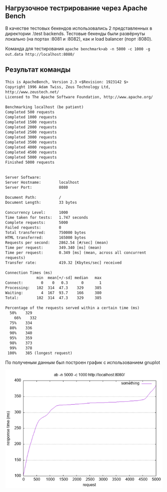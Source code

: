 
## Нагрузочное тестрирование через Apache Bench

В качестве тестовых бекендов использовались 2 представленных в директории .\test backends. Тестовые бекенды были развёрнуты локально (на портах :8081 и :8082), как и load balancer (порт :8080). 

Команда для тестирования `apache benchmark>ab -n 5000 -c 1000 -g out.data http://localhost:8080/`

## Результат команды
``` 
This is ApacheBench, Version 2.3 <$Revision: 1923142 $>
Copyright 1996 Adam Twiss, Zeus Technology Ltd, http://www.zeustech.net/
Licensed to The Apache Software Foundation, http://www.apache.org/

Benchmarking localhost (be patient)
Completed 500 requests
Completed 1000 requests
Completed 1500 requests
Completed 2000 requests
Completed 2500 requests
Completed 3000 requests
Completed 3500 requests
Completed 4000 requests
Completed 4500 requests
Completed 5000 requests
Finished 5000 requests


Server Software:
Server Hostname:        localhost
Server Port:            8080

Document Path:          /
Document Length:        33 bytes

Concurrency Level:      1000
Time taken for tests:   1.747 seconds
Complete requests:      5000
Failed requests:        0
Total transferred:      750000 bytes
HTML transferred:       165000 bytes
Requests per second:    2862.54 [#/sec] (mean)
Time per request:       349.340 [ms] (mean)
Time per request:       0.349 [ms] (mean, across all concurrent requests)
Transfer rate:          419.32 [Kbytes/sec] received

Connection Times (ms)
              min  mean[+/-sd] median   max
Connect:        0    0   0.3      0       1
Processing:   102  314  47.3    329     385
Waiting:        4  167  93.7    166     380
Total:        102  314  47.3    329     385

Percentage of the requests served within a certain time (ms)
  50%    329
    66%    332
  75%    334
  80%    336
  90%    340
  95%    359
  98%    373
  99%    378
 100%    385 (longest request)
 ```
 По полученым данным был построен график с использованием gnuplot
 
![alt text](benchmark.png)